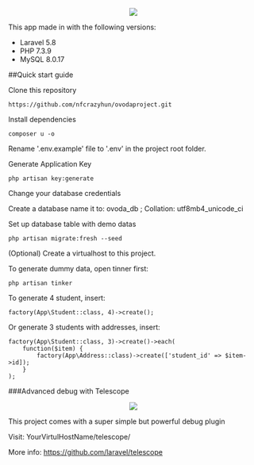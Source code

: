 <p align="center"><img src="https://laravel.com/assets/img/components/logo-laravel.svg"></p>

This app made in with the following versions:

- Laravel 5.8
- PHP 7.3.9
- MySQL 8.0.17

##Quick start guide

Clone this repository

```
https://github.com/nfcrazyhun/ovodaproject.git
```

Install dependencies
```
composer u -o
```

Rename '.env.example' file to '.env' in the project root folder.

Generate Application Key
```
php artisan key:generate
```

Change your database credentials

Create a database name it to: ovoda_db ; Collation: utf8mb4_unicode_ci

Set up database table with demo datas
```
php artisan migrate:fresh --seed
```

(Optional) Create a virtualhost to this project.

To generate dummy data, open tinner first:
```
php artisan tinker
```
To generate 4 student, insert:
```
factory(App\Student::class, 4)->create();
```

Or generate 3 students with addresses, insert:
```
factory(App\Student::class, 3)->create()->each(
    function($item) {
        factory(App\Address::class)->create(['student_id' => $item->id]);
    }
);
```


###Advanced debug with Telescope

<p align="center"><img src="https://res.cloudinary.com/dtfbvvkyp/image/upload/v1539108489/telescope-logo.svg"></p>

This project comes with a super simple but powerful debug plugin

Visit: YourVirtulHostName/telescope/

More info: https://github.com/laravel/telescope